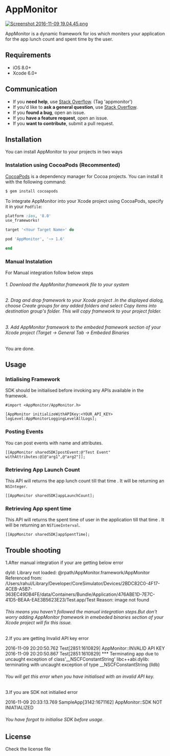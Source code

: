 # AppMonitor



[![Screenshot 2016-11-09 19.04.45.png](https://s14.postimg.org/cz8p6rsep/Screenshot_2016_11_09_19_04_45.png)](https://postimg.org/image/68s7xc58t/)

AppMonitor is a dynamic framework for ios which moniters your application for the app lunch count and spent time by the user.

## Requirements

- iOS 8.0+ 
- Xcode 6.0+

## Communication

- If you **need help**, use [Stack Overflow](http://stackoverflow.com/questions/tagged/appmonitor). (Tag 'appmonitor')
- If you'd like to **ask a general question**, use [Stack Overflow](http://stackoverflow.com/questions/tagged/appmonitor).
- If you **found a bug**, open an issue.
- If you **have a feature request**, open an issue.
- If you **want to contribute**, submit a pull request.

## Installation
You can install AppMonitor to your projects in two ways
### Instalation using  CocoaPods (Recommented)
[CocoaPods](http://cocoapods.org) is a dependency manager for Cocoa projects. You can install it with the following command:

```bash
$ gem install cocoapods
```
To integrate AppMonitor into your Xcode project using CocoaPods, specify it in your `Podfile`:

```ruby
platform :ios, '8.0'
use_frameworks!

target '<Your Target Name>' do

pod 'AppMonitor', '~> 1.6'

end
```
### Manual Instalation
For Manual integration follow below steps

######     1. Download the AppMonitor.framework file to your system

######     2. Drag and drop framework to your Xcode project .In the displayed dialog, choose Create groups for any added folders and select Copy items into destination group's folder. This will copy framework to your project folder.

######    3. Add AppMonitor framework to the embeded framework section of your Xcode project (Target -> General Tab -> Embeded Binaries


You are done.

## Usage

### Intialising Framework
SDK should be initialised before  invoking any APIs available in the framewok. 

```ObjC
#import <AppMonitor/AppMonitor.h>

[AppMonitor initializeWithAPIKey:<YOUR_API_KEY> logLevel:AppMonitorLoggingLevelAllLogs];
```

### Posting Events

You can post events with name and attributes.

```ObjC
[[AppMonitor sharedSDK]postEvent:@"Test Event" withAttributes:@[@"arg1",@"arg2"]];
```

### Retrieving App Launch Count
This API will returns the app lunch count till that time . It will be returning an `NSInteger`.

```ObjC
[[AppMonitor sharedSDK]appLaunchCount];
```

### Retrieving App spent time
This API will returns the spent time of user in the application till that time . It will be returning an `NSTimeInterval`.
```ObjC
[[AppMonitor sharedSDK]appSpentTime];
```
## Trouble shooting

1.After manual integration if your are getting below error

dyld: Library not loaded: @rpath/AppMonitor.framework/AppMonitor
Referenced from: /Users/rahul/Library/Developer/CoreSimulator/Devices/2BDC82C0-4F17-4CEB-A5B7-363EC49DB4FE/data/Containers/Bundle/Application/476ABE1D-7E7C-41D5-BEAA-EAE3B5623E23/Test.app/Test
Reason: image not found

######   This means you haven't followed the manual integration steps.But don't worry adding AppMonitor framework in emebeded binaries section of your Xcode project will fix this issue.


2.If you are getting Invalid API key error 

2016-11-09 20:20:50.762 Test[2851:1610829] AppMonitor::INVALID API KEY
2016-11-09 20:20:50.867 Test[2851:1610829] *** Terminating app due to uncaught exception of class'__NSCFConstantString'
libc++abi.dylib: terminating with uncaught exception of type __NSCFConstantString
(lldb) 

######  You  will get this error when you have initialised with an invalid API key.


3.If you are SDK not initialied error 

2016-11-09 20:33:13.769 SampleApp[3142:1671162] AppMonitor::SDK NOT INIATIALIZED 

######  You have forgot to initialise SDK before usage.

## License

Check the license file 
